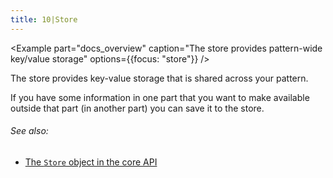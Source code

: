 ```yaml
---
title: 10|Store
---
```


<Example part="docs_overview" caption="The store provides pattern-wide key/value storage" options={{focus: "store"}} />

The store provides key-value storage that is shared across your pattern.

If you have some information in one part that you want to make available outside that part (in another part) you can save it to the store.

<Note>

###### See also: 

 - [The `Store` object in the core API](/reference/api/store/)

</Note>

